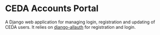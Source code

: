 # CEDA Accounts Portal

A Django web application for managing login, registration and updating of CEDA users. It relies on
[django-allauth](https://github.com/pennersr/django-allauth) for registration and login.

